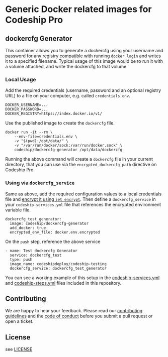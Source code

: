 # Generic Docker related images for Codeship Pro

## dockercfg Generator

This container allows you to generate a dockercfg using your username and password for any registry compatible with running `docker login` and writes it to a specified filename. Typical usage of this image would be to run it with a volume attached, and write the dockercfg to that volume.

### Local Usage

Add the required credentials (username, password and an optional registry URL) to a file on your computer, e.g. called `credentials.env`.

```
DOCKER_USERNAME=...
DOCKER_PASSWORD=...
DOCKER_REGISTRY=https://index.docker.io/v1/
```

Use the published image to create the `dockercfg` file.

```shell
docker run -it --rm \
	--env-file=credentials.env \
	-v "$(pwd):/opt/data/" \
	-v "/var/run/docker/sock:/var/run/docker.sock" \
	codeship/dockercfg-generator /opt/data/dockercfg
```

Running the above command will create a `dockercfg` file in your current directory, that you can use via the `encrypted_dockercfg_path` directive on Codeship Pro.

### Using via `dockercfg_service`

Same as above, add the required configuration values to a local credentials file and [encrypt it using `jet encrypt`](https://codeship.com/documentation/docker/encryption/). Then define a `dockercfg_service` in your `codeship-services.yml` file that references the encrypted environment variable file.

```
dockercfg_test_generator:
  image: codeship/dockercfg-generator
  add_docker: true
  encrypted_env_file: docker.env.encrypted
```

On the `push` step, reference the above service

```
- name: Test dockercfg Generator
  service: dockercfg_test
  type: push
  image_name: codeshipdeploy/codeship-testing
  dockercfg_service: dockercfg_test_generator
```

You can see a working example of this setup in the [codeship-services.yml](codeship-services.yml) and [codeship-steps.yml](codeship-steps.yml) files included in this repository.

## Contributing

We are happy to hear your feedback. Please read our [contributing guidelines](CONTRIBUTING.md) and the [code of conduct](CODE_OF_CONDUCT.md) before you submit a pull request or open a ticket.

## License

see [LICENSE](LICENSE)
